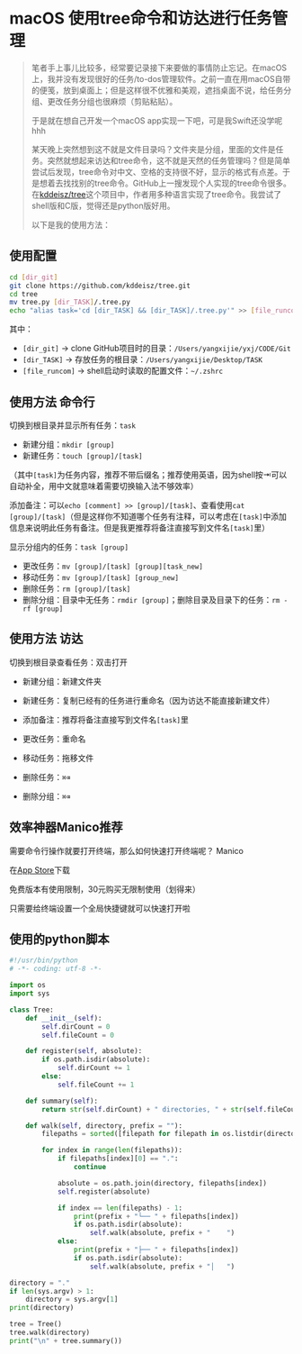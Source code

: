 # macOS 使用tree命令和访达进行任务管理

> 笔者手上事儿比较多，经常要记录接下来要做的事情防止忘记。在macOS上，我并没有发现很好的任务/to-dos管理软件。之前一直在用macOS自带的便笺，放到桌面上；但是这样很不优雅和美观，遮挡桌面不说，给任务分组、更改任务分组也很麻烦（剪贴粘贴）。
> 
> 于是就在想自己开发一个macOS app实现一下吧，可是我Swift还没学呢hhh
> 
> 某天晚上突然想到这不就是文件目录吗？文件夹是分组，里面的文件是任务。突然就想起来访达和tree命令，这不就是天然的任务管理吗？但是简单尝试后发现，tree命令对中文、空格的支持很不好，显示的格式有点差。于是想着去找找别的tree命令。GitHub上一搜发现个人实现的tree命令很多。在[kddeisz/tree](https://github.com/kddeisz/tree.git)这个项目中，作者用多种语言实现了tree命令。我尝试了shell版和C版，觉得还是python版好用。
> 
> 以下是我的使用方法：

## 使用配置

```bash
cd [dir_git]
git clone https://github.com/kddeisz/tree.git
cd tree
mv tree.py [dir_TASK]/.tree.py
echo "alias task='cd [dir_TASK] && [dir_TASK]/.tree.py'" >> [file_runcom]
```

其中：
- `[dir_git]` -> clone GitHub项目时的目录：`/Users/yangxijie/yxj/CODE/Git`
- `[dir_TASK]` -> 存放任务的根目录：`/Users/yangxijie/Desktop/TASK`
- `[file_runcom]` -> shell启动时读取的配置文件：`~/.zshrc`

## 使用方法 命令行

切换到根目录并显示所有任务：`task`

- 新建分组：`mkdir [group]`
- 新建任务：`touch [group]/[task]`

（其中`[task]`为任务内容，推荐不带后缀名；推荐使用英语，因为shell按⇥可以自动补全，用中文就意味着需要切换输入法不够效率）

添加备注：可以`echo [comment] >> [group]/[task]`、查看使用`cat [group]/[task]`（但是这样你不知道哪个任务有注释，可以考虑在`[task]`中添加信息来说明此任务有备注。但是我更推荐将备注直接写到文件名`[task]`里）

显示分组内的任务：`task [group]`

- 更改任务：`mv [group]/[task] [group][task_new]`
- 移动任务：`mv [group]/[task] [group_new]`
- 删除任务：`rm [group]/[task]`
- 删除分组：目录中无任务：`rmdir [group]`；删除目录及目录下的任务：`rm -rf [group]`

## 使用方法 访达

切换到根目录查看任务：双击打开

- 新建分组：新建文件夹
- 新建任务：复制已经有的任务进行重命名（因为访达不能直接新建文件）

- 添加备注：推荐将备注直接写到文件名`[task]`里

- 更改任务：重命名
- 移动任务：拖移文件
- 删除任务：`⌘⌫`
- 删除分组：`⌘⌫`

## 效率神器Manico推荐

需要命令行操作就要打开终端，那么如何快速打开终端呢？ Manico

在[App Store](https://apps.apple.com/cn/app/manico/id724472954?mt=12)下载

免费版本有使用限制，30元购买无限制使用（划得来）

只需要给终端设置一个全局快捷键就可以快速打开啦

## 使用的python脚本

```python
#!/usr/bin/python
# -*- coding: utf-8 -*-

import os
import sys

class Tree:
    def __init__(self):
        self.dirCount = 0
        self.fileCount = 0

    def register(self, absolute):
        if os.path.isdir(absolute):
            self.dirCount += 1
        else:
            self.fileCount += 1

    def summary(self):
        return str(self.dirCount) + " directories, " + str(self.fileCount) + " files"

    def walk(self, directory, prefix = ""):
        filepaths = sorted([filepath for filepath in os.listdir(directory)])

        for index in range(len(filepaths)):
            if filepaths[index][0] == ".":
                continue

            absolute = os.path.join(directory, filepaths[index])
            self.register(absolute)

            if index == len(filepaths) - 1:
                print(prefix + "└── " + filepaths[index])
                if os.path.isdir(absolute):
                    self.walk(absolute, prefix + "    ")
            else:
                print(prefix + "├── " + filepaths[index])
                if os.path.isdir(absolute):
                    self.walk(absolute, prefix + "│   ")

directory = "."
if len(sys.argv) > 1:
    directory = sys.argv[1]
print(directory)

tree = Tree()
tree.walk(directory)
print("\n" + tree.summary())
```
